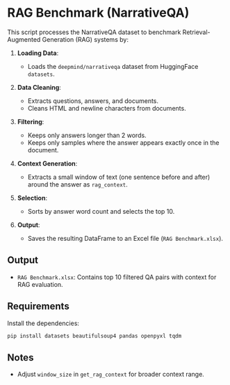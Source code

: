 
# RAG Benchmark (NarrativeQA)

This script processes the NarrativeQA dataset to benchmark Retrieval-Augmented Generation (RAG) systems by:

1. **Loading Data**:
   - Loads the `deepmind/narrativeqa` dataset from HuggingFace `datasets`.

2. **Data Cleaning**:
   - Extracts questions, answers, and documents.
   - Cleans HTML and newline characters from documents.

3. **Filtering**:
   - Keeps only answers longer than 2 words.
   - Keeps only samples where the answer appears exactly once in the document.

4. **Context Generation**:
   - Extracts a small window of text (one sentence before and after) around the answer as `rag_context`.

5. **Selection**:
   - Sorts by answer word count and selects the top 10.

6. **Output**:
   - Saves the resulting DataFrame to an Excel file (`RAG Benchmark.xlsx`).

## Output

- `RAG Benchmark.xlsx`: Contains top 10 filtered QA pairs with context for RAG evaluation.

## Requirements

Install the dependencies:

```bash
pip install datasets beautifulsoup4 pandas openpyxl tqdm
```

## Notes

- Adjust `window_size` in `get_rag_context` for broader context range.
